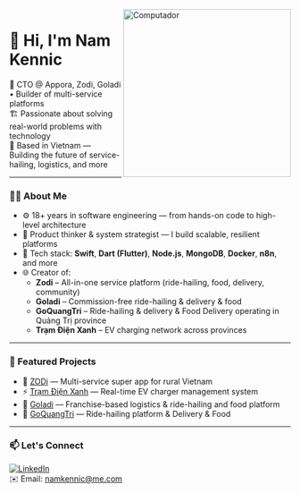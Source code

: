 <img src="https://raw.githubusercontent.com/MicaelliMedeiros/micaellimedeiros/master/image/computer-illustration.png" width="300px" align="right" alt="Computador">

# 👋 Hi, I'm Nam Kennic

🚀 CTO @ Appora, Zodi, Goladi • Builder of multi-service platforms  
🏗️ Passionate about solving real-world problems with technology  
📍 Based in Vietnam — Building the future of service-hailing, logistics, and more

---

### 👨‍💻 About Me

- ⚙️ 18+ years in software engineering — from hands-on code to high-level architecture  
- 🧠 Product thinker & system strategist — I build scalable, resilient platforms  
- 📱 Tech stack: **Swift**, **Dart (Flutter)**, **Node.js**, **MongoDB**, **Docker**, **n8n**, and more  
- 🌐 Creator of:
  - **Zodi** – All-in-one service platform (ride-hailing, food, delivery, community)
  - **Goladi** – Commission-free ride-hailing & delivery & food
  - **GoQuangTri** – Ride-hailing & delivery & Food Delivery operating in Quảng Trị province
  - **Trạm Điện Xanh** – EV charging network across provinces

---

### 🌟 Featured Projects

- 🛵 [ZODi](https://zodicorp.vn) — Multi-service super app for rural Vietnam  
- ⚡ [Trạm Điện Xanh](https://tramdienxanh.com) — Real-time EV charger management system  
- 🎯 [Goladi](https://goladivn.com.vn) — Franchise-based logistics & ride-hailing and food platform
- 🍔 [GoQuangTri](https://goquangtri.com) — Ride-hailing platform & Delivery & Food

---

### 📫 Let's Connect

[![LinkedIn](https://img.shields.io/badge/LinkedIn-%230077B5.svg?style=for-the-badge&logo=linkedin&logoColor=white)](https://www.linkedin.com/in/namkennic)  
✉️ Email: namkennic@me.com
